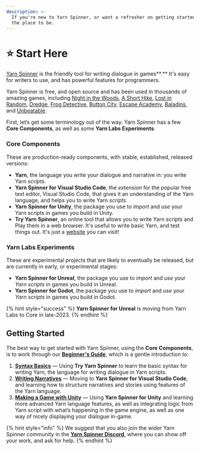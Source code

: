 ```yaml
---
description: >-
  If you're new to Yarn Spinner, or want a refresher on getting started, this is
  the place to be.
---
```


# ⭐ Start Here

[Yarn Spinner](https://yarnspinner.dev) is the friendly tool for writing dialogue in games**.** It's easy for writers to use, and has powerful features for programmers.&#x20;

Yarn Spinner is free, and open source and has been used in thousands of amazing games, including [Night in the Woods](http://nightinthewoods.com), [A Short Hike](https://ashorthike.com), [Lost in Random](https://www.ea.com/en-au/games/lost-in-random), [Dredge](https://www.dredge.game), [Frog Detective](https://frogdetective.net), [Button City](https://www.buttoncitygame.com), [Escape Academy](https://escapeacademygame.com/en), [Baladins](https://www.baladinsgame.com), and [Unbeatable](https://www.unbeatablegame.com).

First, let’s get some terminology out of the way. Yarn Spinner has a few **Core Components**, as well as some **Yarn Labs Experiments**.&#x20;

### Core Components

These are production-ready components, with stable, established, released versions:

* **Yarn**, the language you write your dialogue and narrative in: you write Yarn _scripts_.
* **Yarn Spinner for Visual Studio Code**, the _extension_ for the popular free text editor, Visual Studio Code, that gives it an understanding of the Yarn language, and helps you to write Yarn _scripts_.
* **Yarn Spinner for Unity**, the package you use to _import_ and _use_ your Yarn scripts in games you build in Unity.
* **Try Yarn Spinner**, an online tool that allows you to write Yarn scripts and Play them in a web browser. It's useful to write basic Yarn, and test things out. It's just a [website](https://try.yarnspinner.dev) you can visit!

### Yarn Labs Experiments

These are experimental projects that are likely to eventually be released, but are currently in early, or experimental stages:

* **Yarn Spinner for Unreal**, the package you use to _import_ and _use_ your _Yarn scripts_ in games you build in Unreal.
* **Yarn Spinner for Godot**, the package you use to _import_ and _use_ your _Yarn scripts_ in games you build in Godot.

{% hint style="success" %}
**Yarn Spinner for Unreal** is moving from Yarn Labs to Core in late-2023.
{% endhint %}

## Getting Started

The best way to get started with Yarn Spinner, using the **Core Components**, is to work through our [**Beginner's Guide**](https://app.gitbook.com/o/-MUzdrP-qDd2PGa85Yan/s/-MUzduXovTOfMmBpZ0Wi/\~/changes/120/beginners-guide), which is a gentle introduction to:

1. [**Syntax Basics**](beginners-guide/syntax-basics.md) — Using **Try Yarn Spinner** to learn the basic syntax for writing Yarn, the language for writing dialogue in Yarn scripts.&#x20;
2. [**Writing Narratives**](beginners-guide/writing-narratives.md)  — Moving to **Yarn Spinner for Visual Studio Code**, and learning how to structure narratives and stories using features of the Yarn language.
3. [**Making a Game with Unity**](beginners-guide/making-a-game-with-unity.md) — Using **Yarn Spinner for Unity** and learning more advanced Yarn language features, as well as integrating logic from Yarn script with what’s happening in the game engine, as well as one way of nicely displaying your dialogue in-game.

{% hint style="info" %}
We suggest that you also join the wider Yarn Spinner community in the [**Yarn Spinner Discord**](https://discord.gg/yarnspinner), where you can show off your work, and ask for help.
{% endhint %}
